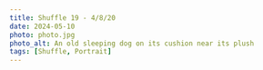 ```yaml
---
title: Shuffle 19 - 4/8/20
date: 2024-05-10
photo: photo.jpg
photo_alt: An old sleeping dog on its cushion near its plush
tags: [Shuffle, Portrait]
---
```

